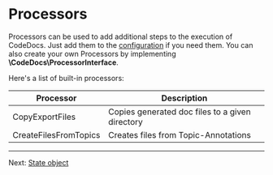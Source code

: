 # Processors

Processors can be used to add additional steps to the execution of CodeDocs.
Just add them to the [configuration](configuration.md) if you need them.
You can also create your own Processors by implementing **\CodeDocs\ProcessorInterface**.

Here's a list of built-in processors:

| Processor | Description
| --------- | -----------
| CopyExportFiles | Copies generated doc files to a given directory
| CreateFilesFromTopics | Creates files from Topic-Annotations

---

Next: [State object](state.md)
